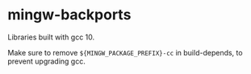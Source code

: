 # mingw-backports

Libraries built with gcc 10.

Make sure to remove `${MINGW_PACKAGE_PREFIX}-cc` in build-depends, to prevent upgrading gcc.
